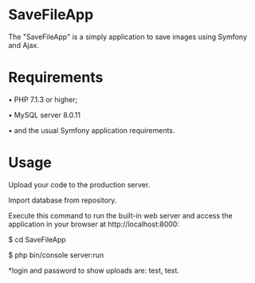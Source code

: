 SaveFileApp
===========

The "SaveFileApp" is a simply application to save images using Symfony and Ajax.

Requirements
===========

•	PHP 7.1.3 or higher;

• MySQL server 8.0.11

•	and the usual Symfony application requirements.

Usage
===========

Upload your code to the production server.

Import database from repository.

Execute this command to run the built-in web server and access the application in your browser at http://localhost:8000:

$ cd SaveFileApp

$ php bin/console server:run

*login and password to show uploads are: test, test.

